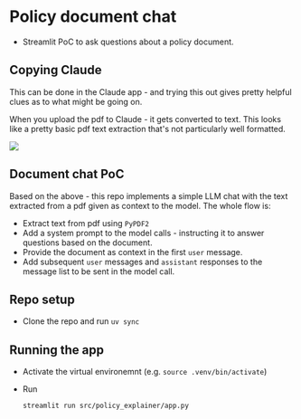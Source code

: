 # Policy document chat

- Streamlit PoC to ask questions about a policy document.

## Copying Claude

This can be done in the Claude app - and trying this out gives pretty helpful clues as to what might be going on.

When you upload the pdf to Claude - it gets converted to text. This looks like a pretty basic pdf text extraction that's not particularly well formatted.

<image src="./pics/claude_screenshot.png" />

## Document chat PoC

Based on the above - this repo implements a simple LLM chat with the text extracted from a pdf given as context to the model. The whole flow is:

- Extract text from pdf using `PyPDF2`
- Add a system prompt to the model calls - instructing it to answer questions based on the document.
- Provide the document as context in the first `user` message.
- Add subsequent `user` messages and `assistant` responses to the message list to be sent in the model call.

## Repo setup

- Clone the repo and run `uv sync`

## Running the app

- Activate the virtual environemnt (e.g. `source .venv/bin/activate`)
- Run

    ```streamlit run src/policy_explainer/app.py```
